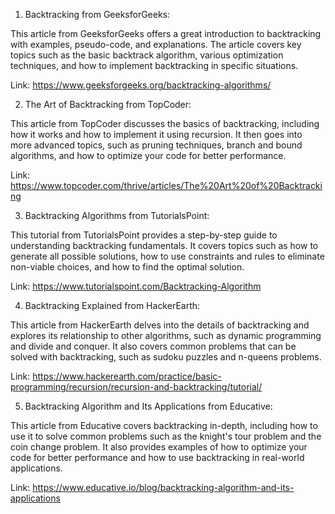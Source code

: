 

1. Backtracking from GeeksforGeeks: 

This article from GeeksforGeeks offers a great introduction to backtracking with examples, pseudo-code, and explanations. The article covers key topics such as the basic backtrack algorithm, various optimization techniques, and how to implement backtracking in specific situations. 

Link: https://www.geeksforgeeks.org/backtracking-algorithms/

2. The Art of Backtracking from TopCoder: 

This article from TopCoder discusses the basics of backtracking, including how it works and how to implement it using recursion. It then goes into more advanced topics, such as pruning techniques, branch and bound algorithms, and how to optimize your code for better performance. 

Link: https://www.topcoder.com/thrive/articles/The%20Art%20of%20Backtracking

3. Backtracking Algorithms from TutorialsPoint: 

This tutorial from TutorialsPoint provides a step-by-step guide to understanding backtracking fundamentals. It covers topics such as how to generate all possible solutions, how to use constraints and rules to eliminate non-viable choices, and how to find the optimal solution. 

Link: https://www.tutorialspoint.com/Backtracking-Algorithm

4. Backtracking Explained from HackerEarth: 

This article from HackerEarth delves into the details of backtracking and explores its relationship to other algorithms, such as dynamic programming and divide and conquer. It also covers common problems that can be solved with backtracking, such as sudoku puzzles and n-queens problems. 

Link: https://www.hackerearth.com/practice/basic-programming/recursion/recursion-and-backtracking/tutorial/

5. Backtracking Algorithm and Its Applications from Educative: 

This article from Educative covers backtracking in-depth, including how to use it to solve common problems such as the knight's tour problem and the coin change problem. It also provides examples of how to optimize your code for better performance and how to use backtracking in real-world applications. 

Link: https://www.educative.io/blog/backtracking-algorithm-and-its-applications